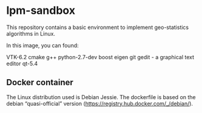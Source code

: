 # lpm-sandbox
This repository contains a basic environment to implement geo-statistics algorithms in Linux.

In this image, you can found:

VTK-6.2
cmake
g++
python-2.7-dev
boost
eigen
git
gedit - a graphical text editor
qt-5.4

Docker container
----------------

The Linux distribution used is Debian Jessie. The dockerfile is based on the debian “quasi-official” version (https://registry.hub.docker.com/_/debian/).
